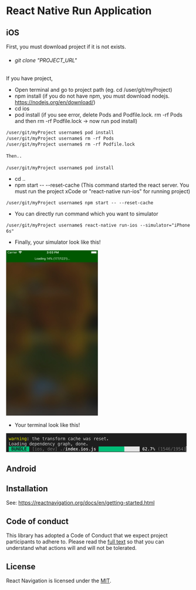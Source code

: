 # React Native Run Application

## iOS

First, you must download project if it is not exists.
* ###### git clone "PROJECT_URL"

If you have project,
* Open terminal and go to project path (eg. cd /user/git/myProject)
* npm install (if you do not have npm, you must download nodejs. https://nodejs.org/en/download/)
* cd ios
* pod install (if you see error, delete Pods and Podfile.lock. rm -rf Pods and then rm -rf Podfile.lock -> now run pod install)
```
/user/git/myProject username$ pod install
/user/git/myProject username$ rm -rf Pods
/user/git/myProject username$ rm -rf Podfile.lock

Then..

/user/git/myProject username$ pod install
``` 
* cd ..
* npm start -- --reset-cache (This command started the react server. You must run the project xCode or "react-native run-ios" for running project)
```
/user/git/myProject username$ npm start -- --reset-cache 
``` 
* You can directly run command which you want to simulator
```
/user/git/myProject username$ react-native run-ios --simulator="iPhone 6s"
``` 

* Finally, your simulator look like this!

![](https://raw.githubusercontent.com/ogedaysunar/react-native-run-applicaton/master/images/phoneBundle.jpg)

* Your terminal look like this!

![](https://raw.githubusercontent.com/ogedaysunar/react-native-run-applicaton/master/images/terminaBundle.png)


## Android


## Installation

See: https://reactnavigation.org/docs/en/getting-started.html

## Code of conduct

This library has adopted a Code of Conduct that we expect project participants to adhere to. Please read the [full text](https://github.com/react-community/react-navigation/blob/master/CODE_OF_CONDUCT.md) so that you can understand what actions will and will not be tolerated.

## License

React Navigation is licensed under the [MIT](https://github.com/react-community/react-navigation/blob/master/LICENSE).
